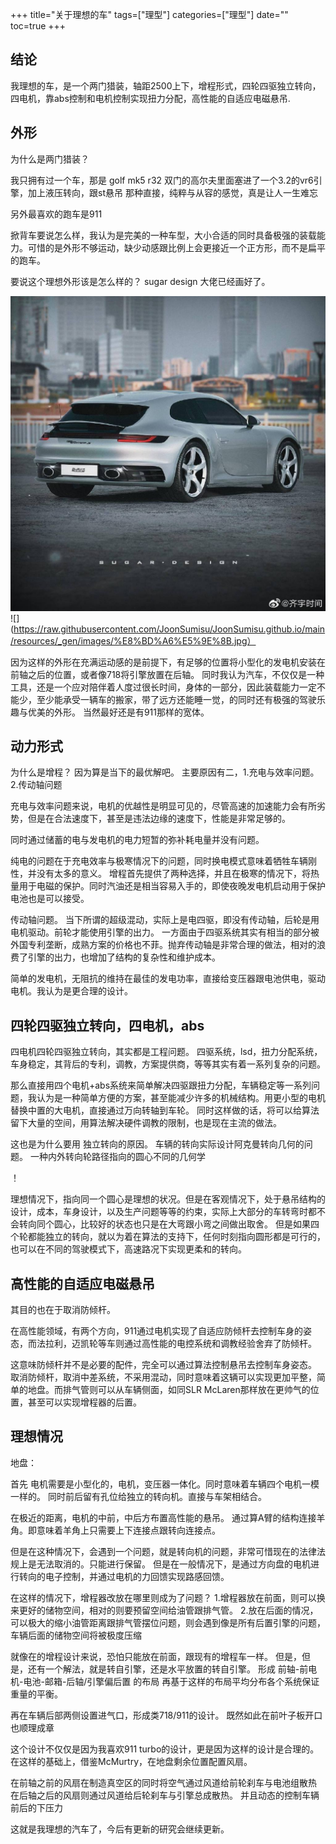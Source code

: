 +++
title="关于理想的车"
tags=["理型"]
categories=["理型"]
date=""
toc=true
+++

## 结论

我理想的车，是一个两门猎装，轴距2500上下，增程形式，四轮四驱独立转向，四电机，靠abs控制和电机控制实现扭力分配，高性能的自适应电磁悬吊.

## 外形

为什么是两门猎装？

我只拥有过一个车，那是 golf mk5 r32
双门的高尔夫里面塞进了一个3.2的vr6引擎，加上液压转向，跟st悬吊
那种直接，纯粹与从容的感觉，真是让人一生难忘

另外最喜欢的跑车是911

掀背车要说怎么样，我认为是完美的一种车型，大小合适的同时具备极强的装载能力。可惜的是外形不够运动，缺少动感跟比例上会更接近一个正方形，而不是扁平的跑车。

要说这个理想外形该是怎么样的？
sugar design 大佬已经画好了。

![](https://raw.githubusercontent.com/JoonSumisu/JoonSumisu.github.io/main/resources/_gen/images/911.jpg)
![](https://raw.githubusercontent.com/JoonSumisu/JoonSumisu.github.io/main/resources/_gen/images/%E8%BD%A6%E5%9E%8B.jpg）

因为这样的外形在充满运动感的是前提下，有足够的位置将小型化的发电机安装在前轴之后的位置，或者像718将引擎放置在后轴。
同时我认为汽车，不仅仅是一种工具，还是一个应对陪伴着人度过很长时间，身体的一部分，因此装载能力一定不能少，至少能承受一辆车的搬家，带了远方还能睡一觉，的同时还有极强的驾驶乐趣与优美的外形。
当然最好还是有911那样的宽体。

## 动力形式
为什么是增程？
因为算是当下的最优解吧。
主要原因有二，1.充电与效率问题。2.传动轴问题

充电与效率问题来说，电机的优越性是明显可见的，尽管高速的加速能力会有所劣势，但是在合法速度下，甚至是违法边缘的速度下，性能是非常足够的。

同时通过储蓄的电与发电机的电力短暂的弥补耗电量并没有问题。

纯电的问题在于充电效率与极寒情况下的问题，同时换电模式意味着牺牲车辆刚性，并没有太多的意义。
增程首先提供了两种选择，并且在极寒的情况下，将热量用于电磁的保护。同时汽油还是相当容易入手的，即使夜晚发电机启动用于保护电池也是可以接受。

传动轴问题。
当下所谓的超级混动，实际上是电四驱，即没有传动轴，后轮是用电机驱动。前轮才能使用引擎的出力。
一方面由于四驱系统其实有相当的部分被外国专利垄断，成熟方案的价格也不菲。抛弃传动轴是非常合理的做法，相对的浪费了引擎的出力，也增加了结构的复杂性和维护成本。

简单的发电机，无阻抗的维持在最佳的发电功率，直接给变压器跟电池供电，驱动电机。我认为是更合理的设计。

## 四轮四驱独立转向，四电机，abs

四电机四轮四驱独立转向，其实都是工程问题。
四驱系统，lsd，扭力分配系统，车身稳定，其背后的专利，调教，方案提供商，等等其实有着一系列复杂的问题。

那么直接用四个电机+abs系统来简单解决四驱跟扭力分配，车辆稳定等一系列问题，我认为是一种简单方便的方案，甚至能减少许多的机械结构。用更小型的电机替换中置的大电机，直接通过万向转轴到车轮。
同时这样做的话，将可以给算法留下大量的空间，用算法解决硬件调教的限制，也是现在主流的做法。

这也是为什么要用 独立转向的原因。
车辆的转向实际设计阿克曼转向几何的问题。
一种内外转向轮路径指向的圆心不同的几何学

！[](https://raw.githubusercontent.com/JoonSumisu/JoonSumisu.github.io/main/resources/_gen/images/%E9%98%BF%E5%85%8B%E6%9B%BC.png)

理想情况下，指向同一个圆心是理想的状况。但是在客观情况下，处于悬吊结构的设计，成本，车身设计，以及生产问题等等的约束，实际上大部分的车转弯时都不会转向同个圆心，比较好的状态也只是在大弯跟小弯之间做出取舍。
但是如果四个轮都能独立的转向，就以为着在算法的支持下，任何时刻指向圆形都是可行的，也可以在不同的驾驶模式下，高速路况下实现更柔和的转向。

## 高性能的自适应电磁悬吊

其目的也在于取消防倾杆。

在高性能领域，有两个方向，911通过电机实现了自适应防倾杆去控制车身的姿态，而法拉利，迈凯轮等车则通过高性能的电控系统和调教经验舍弃了防倾杆。

这意味防倾杆并不是必要的配件，完全可以通过算法控制悬吊去控制车身姿态。
取消防倾杆，取消中差系统，不采用混动，同时意味着这辆可以实现更加平整，简单的地盘。而排气管则可以从车辆侧面，如同SLR McLaren那样放在更帅气的位置，甚至可以实现增程器的后置。


## 理想情况

地盘：

首先 电机需要是小型化的，电机，变压器一体化。同时意味着车辆四个电机一模一样的。
同时前后留有孔位给独立的转向机。直接与车架相结合。

在极近的距离，电机的中前，中后方布置高性能的悬吊。
通过算A臂的结构连接羊角。即意味着羊角上只需要上下连接点跟转向连接点。

但是在这种情况下，会遇到一个问题，就是转向机的问题，非常可惜现在的法律法规上是无法取消的。只能进行保留。
但是在一般情况下，是通过方向盘的电机进行转向的电子控制，并通过电机的力回馈实现路感回馈。

在这样的情况下，增程器改放在哪里则成为了问题？
1.增程器放在前面，则可以换来更好的储物空间，相对的则要预留空间给油管跟排气管。
2.放在后面的情况，可以极大的缩小油管距离跟排气管摆位问题，则会遇到像是所有后置引擎的问题，车辆后面的储物空间将被极度压缩

就像在的增程设计来说，恐怕只能放在前面，跟现有的增程车一样。
但是，但是，还有一个解法，就是转自引擎，还是水平放置的转自引擎。
形成
前轴-前电机-电池-邮箱-后轴/引擎偏后置 的布局
再基于这样的布局平均分布各个系统保证重量的平衡。

再在车辆后部两侧设置进气口，形成类718/911的设计。
既然如此在前叶子板开口也顺理成章

这个设计不仅仅是因为我喜欢911 turbo的设计，更是因为这样的设计是合理的。
在这样的基础上，借鉴McMurtry，在地盘剩余位置配置风扇。

在前轴之前的风扇在制造真空区的同时将空气通过风道给前轮刹车与电池组散热
在后轴之后的风扇则通过风道给后轮刹车与引擎总成散热。
并且动态的控制车辆前后的下压力

这就是我理想的汽车了，今后有更新的研究会继续更新。